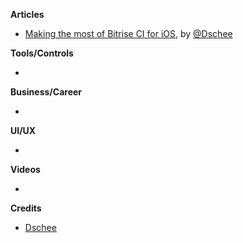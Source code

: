 **Articles**

* [Making the most of Bitrise CI for iOS](https://medium.com/@Dschee/making-the-most-of-bitrise-ci-for-ios-ff039c4214b1), by [@Dschee](https://twitter.com/Dschee)

**Tools/Controls**

* 

**Business/Career**

* 

**UI/UX**

* 

**Videos**

* 

**Credits**

* [Dschee](https://github.com/Dschee)
